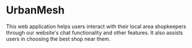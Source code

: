 # UrbanMesh
This web application helps users interact with their local area shopkeepers through our website's chat functionality and other features. It also assists users in choosing the best shop near them.
